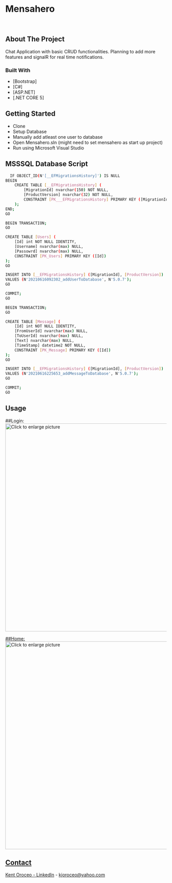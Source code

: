 # Mensahero

<!-- PROJECT LOGO -->
<br />
<p align="center">
  
<!-- ABOUT THE PROJECT -->
## About The Project

  Chat Application with basic CRUD functionalities. Planning to add more features and signalR for real time notifications.

### Built With

* [Bootstrap]
* [C#]
* [ASP.NET]
* [.NET CORE 5]

<!-- GETTING STARTED -->
## Getting Started

* Clone
* Setup Database 
* Manually add atleast one user to database
* Open Mensahero.sln (might need to set mensahero as start up project)
* Run using Microsoft Visual Studio


<!-- SQL DATABASE CREATE -->
## MSSSQL Database Script
 
```sh
  IF OBJECT_ID(N'[__EFMigrationsHistory]') IS NULL
BEGIN
    CREATE TABLE [__EFMigrationsHistory] (
        [MigrationId] nvarchar(150) NOT NULL,
        [ProductVersion] nvarchar(32) NOT NULL,
        CONSTRAINT [PK___EFMigrationsHistory] PRIMARY KEY ([MigrationId])
    );
END;
GO

BEGIN TRANSACTION;
GO

CREATE TABLE [Users] (
    [Id] int NOT NULL IDENTITY,
    [Username] nvarchar(max) NULL,
    [Passowrd] nvarchar(max) NULL,
    CONSTRAINT [PK_Users] PRIMARY KEY ([Id])
);
GO

INSERT INTO [__EFMigrationsHistory] ([MigrationId], [ProductVersion])
VALUES (N'20210616092302_addUserToDatabase', N'5.0.7');
GO

COMMIT;
GO

BEGIN TRANSACTION;
GO

CREATE TABLE [Message] (
    [Id] int NOT NULL IDENTITY,
    [FromUserId] nvarchar(max) NULL,
    [ToUserId] nvarchar(max) NULL,
    [Text] nvarchar(max) NULL,
    [TimeStamp] datetime2 NOT NULL,
    CONSTRAINT [PK_Message] PRIMARY KEY ([Id])
);
GO

INSERT INTO [__EFMigrationsHistory] ([MigrationId], [ProductVersion])
VALUES (N'20210616225653_addMessageToDatabase', N'5.0.7');
GO

COMMIT;
GO


  ```

  <!-- USAGE EXAMPLES -->
## Usage

##Login:
<a href="https://drive.google.com/uc?export=view&id=1QBCsYJg2wpDYEMe4sUV0vgdWszVjCAVK"><img src="https://drive.google.com/uc?export=view&id=1QBCsYJg2wpDYEMe4sUV0vgdWszVjCAVK" style="width: 650px; max-width: 100%; height: auto" title="Click to enlarge picture" />


##Home:
<a href="https://drive.google.com/uc?export=view&id=1clwSz-p0QRvgZAEWpZ7U6w9J8AAOpcRf"><img src="https://drive.google.com/uc?export=view&id=1clwSz-p0QRvgZAEWpZ7U6w9J8AAOpcRf" style="width: 650px; max-width: 100%; height: auto" title="Click to enlarge picture" />




<!-- CONTACT -->
## Contact

Kent Oroceo - [LinkedIn](https://www.linkedin.com/in/kentoroceo/) - kjoroceo@yahoo.com
